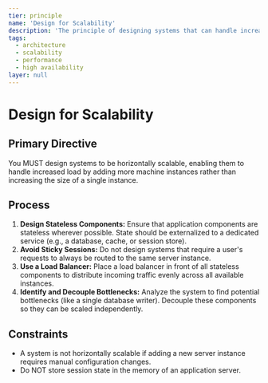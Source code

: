 ```yaml
---
tier: principle
name: 'Design for Scalability'
description: 'The principle of designing systems that can handle increased load by adding resources, typically horizontally.'
tags:
  - architecture
  - scalability
  - performance
  - high availability
layer: null
---
```


# Design for Scalability

## Primary Directive

You MUST design systems to be horizontally scalable, enabling them to handle increased load by adding more machine instances rather than increasing the size of a single instance.

## Process

1.  **Design Stateless Components:** Ensure that application components are stateless wherever possible. State should be externalized to a dedicated service (e.g., a database, cache, or session store).
2.  **Avoid Sticky Sessions:** Do not design systems that require a user's requests to always be routed to the same server instance.
3.  **Use a Load Balancer:** Place a load balancer in front of all stateless components to distribute incoming traffic evenly across all available instances.
4.  **Identify and Decouple Bottlenecks:** Analyze the system to find potential bottlenecks (like a single database writer). Decouple these components so they can be scaled independently.

## Constraints

- A system is not horizontally scalable if adding a new server instance requires manual configuration changes.
- Do NOT store session state in the memory of an application server.
